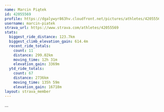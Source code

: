 ```yaml
---
name: Marcin Piątek
id: 42055569
profile: https://dgalywyr863hv.cloudfront.net/pictures/athletes/42055569/12602382/1/large.jpg
username: marcin-piatek
strava_url: https://www.strava.com/athletes/42055569
stats:
  biggest_ride_distance: 123.7km
  biggest_climb_elevation_gain: 614.4m
  recent_ride_totals:
    count: 11
    distance: 299.02km
    moving_time: 12h 31m
    elevation_gain: 3369m
  ytd_ride_totals:
    count: 67
    distance: 2736km
    moving_time: 135h 59m
    elevation_gain: 16718m
layout: strava_member
--- 
```

...
